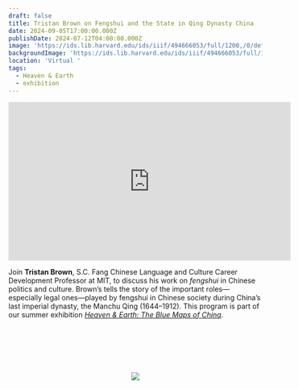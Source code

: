```yaml
---
draft: false
title: Tristan Brown on Fengshui and the State in Qing Dynasty China
date: 2024-09-05T17:00:00.000Z
publishDate: 2024-07-12T04:00:00.000Z
image: 'https://ids.lib.harvard.edu/ids/iiif/494666053/full/1200,/0/default.jpg'
backgroundImage: 'https://ids.lib.harvard.edu/ids/iiif/494666053/full/1200,/0/default.jpg'
location: 'Virtual '
tags:
  - Heaven & Earth
  - exhibition
---
```


<iframe width="560" height="315" src="https://www.youtube.com/embed/Nk6v82uumzA?si=pLDJDIhqoUnCKTKM" title="YouTube video player" frameborder="0" allow="accelerometer; autoplay; clipboard-write; encrypted-media; gyroscope; picture-in-picture; web-share" referrerpolicy="strict-origin-when-cross-origin" allowfullscreen></iframe>

Join **Tristan Brown**, S.C. Fang Chinese Language and Culture Career Development Professor at MIT, to discuss his work on *fengshui* in Chinese politics and culture. Brown’s tells the story of the important roles—especially legal ones—played by fengshui in Chinese society during China’s last imperial dynasty, the Manchu Qing (1644–1912). This program is part of our summer exhibition *[Heaven & Earth: The Blue Maps of China](https://www.leventhalmap.org/digital-exhibitions/heaven-and-earth/)*.

<link href="https://widgets.ticketleap.com/v2/widget.css" media="screen" rel="stylesheet" type="text/css" /><script src="https://widgets.ticketleap.com/v2/widget.js" type="text/javascript"></script><div id="tl-widget-wrapper-5346546c-4a7a-4fe1-8527-2c6d53b530fd"><script type="text/javascript">tl_widget.update_widget("https://bplmaps.ticketleap.com/widget/v2/", "5346546c-4a7a-4fe1-8527-2c6d53b530fd", "events=tristan-brown&accent_color=#00578c");</script><!--[if IE 6]><div style="display:none"><![endif]--><div style="width: 100%; display: table; height: 200px;"><div style="display: table-cell; vertical-align: middle; text-align: center;"><img src="https://widgets.ticketleap.com/v2/loading.gif" /></div></div><!--[if IE 6]></div><![endif]--></div><input type="hidden" id="tl-affiliate-url-5346546c-4a7a-4fe1-8527-2c6d53b530fd" name="tl-affiliate-url-5346546c-4a7a-4fe1-8527-2c6d53b530fd" value="https://www.ticketleap.com/solutions/sell-tickets-online?rc=WIDGET-STO"><input type="hidden" id="tl-show-event-name-5346546c-4a7a-4fe1-8527-2c6d53b530fd" name="tl-show-event-name-5346546c-4a7a-4fe1-8527-2c6d53b530fd" value="true"><input type="hidden" id="tl-show-event-location-5346546c-4a7a-4fe1-8527-2c6d53b530fd" name="tl-show-event-location-5346546c-4a7a-4fe1-8527-2c6d53b530fd" value="true"><input type="hidden" id="tl-show-event-dates-5346546c-4a7a-4fe1-8527-2c6d53b530fd" name="tl-show-event-dates-5346546c-4a7a-4fe1-8527-2c6d53b530fd" value="true">
